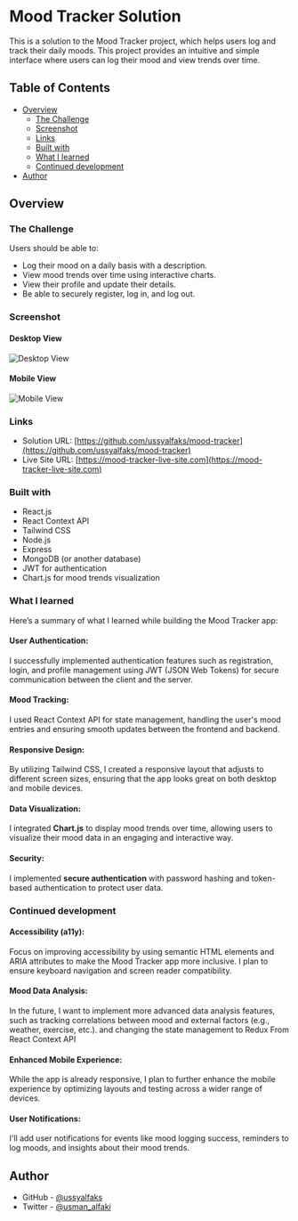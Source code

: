 # Mood Tracker Solution

This is a solution to the Mood Tracker project, which helps users log and track their daily moods. This project provides an intuitive and simple interface where users can log their mood and view trends over time.

## Table of Contents

- [Overview](#overview)
  - [The Challenge](#the-challenge)
  - [Screenshot](#screenshot)
  - [Links](#links)
  - [Built with](#built-with)
  - [What I learned](#what-i-learned)
  - [Continued development](#continued-development)
- [Author](#author)

## Overview

### The Challenge

Users should be able to:

- Log their mood on a daily basis with a description.
- View mood trends over time using interactive charts.
- View their profile and update their details.
- Be able to securely register, log in, and log out.

### Screenshot

#### Desktop View
![Desktop View](https://github.com/your-username/assets/desktop-view.png)

#### Mobile View
![Mobile View](https://github.com/your-username/assets/mobile-view.png)

### Links

- Solution URL: [https://github.com/ussyalfaks/mood-tracker](https://github.com/ussyalfaks/mood-tracker)
- Live Site URL: [https://mood-tracker-live-site.com](https://mood-tracker-live-site.com)

### Built with

- React.js
- React Context API
- Tailwind CSS
- Node.js
- Express
- MongoDB (or another database)
- JWT for authentication
- Chart.js for mood trends visualization

### What I learned

Here’s a summary of what I learned while building the Mood Tracker app:

#### User Authentication:
I successfully implemented authentication features such as registration, login, and profile management using JWT (JSON Web Tokens) for secure communication between the client and the server.

#### Mood Tracking:
I used React Context API for state management, handling the user's mood entries and ensuring smooth updates between the frontend and backend.

#### Responsive Design:
By utilizing Tailwind CSS, I created a responsive layout that adjusts to different screen sizes, ensuring that the app looks great on both desktop and mobile devices.

#### Data Visualization:
I integrated **Chart.js** to display mood trends over time, allowing users to visualize their mood data in an engaging and interactive way.

#### Security:
I implemented **secure authentication** with password hashing and token-based authentication to protect user data.

### Continued development

#### Accessibility (a11y):
Focus on improving accessibility by using semantic HTML elements and ARIA attributes to make the Mood Tracker app more inclusive. I plan to ensure keyboard navigation and screen reader compatibility.

#### Mood Data Analysis:
In the future, I want to implement more advanced data analysis features, such as tracking correlations between mood and external factors (e.g., weather, exercise, etc.). and changing the state management to Redux From React Context API

#### Enhanced Mobile Experience:
While the app is already responsive, I plan to further enhance the mobile experience by optimizing layouts and testing across a wider range of devices.

#### User Notifications:
I'll add user notifications for events like mood logging success, reminders to log moods, and insights about their mood trends.

## Author

- GitHub - [@ussyalfaks](https://github.com/ussyalfaks)
- Twitter - [@usman_alfaki](https://www.twitter.com/@usman_alfaki)
